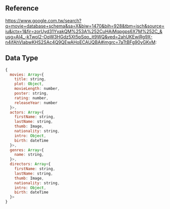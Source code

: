 ## Reference

https://www.google.com.tw/search?q=movie+database+schema&sa=X&biw=1470&bih=928&tbm=isch&source=iu&ictx=1&fir=zorUyd31YvakQM%253A%252CuHAiMqpgps6X7M%252C_&usg=AI4_-kTwol2-OqW3HGdz5Xt5pSqo_jt9WQ&ved=2ahUKEwiRg9X-n4jfAhVIabwKHS2SAc4Q9QEwAHoECAUQBA#imgrc=7aTtBFg90yGKvM:

## Data Type

```js
{
  movies: Array<{
    title: string,
    plot: Object,
    movieLength: number,
    poster: string,
    rating: number,
    releaseYear: number
  }>,
  actors: Array<{
    firstName: string,
    lastName: string,
    thumb: Image,
    nationality: string,
    intro: Object,
    birth: dateTime
  }>,
  genres: Array<{
    name: string,
  }>,
  directors: Array<{
    firstName: string,
    lastName: string,
    thumb: Image,
    nationality: string,
    intro: Object,
    birth: dateTime
  }>
}
```